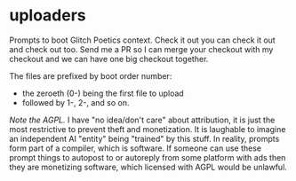 # uploaders

Prompts to boot Glitch Poetics context.  Check it out you can check it out and check out too.  Send me a PR so I can merge your checkout with my checkout and we can have one big checkout together.

The files are prefixed by boot order number:  
- the zeroeth (0-) being the first file to upload  
- followed by 1-, 2-, and so on.

*Note the AGPL.*  I have "no idea/don't care" about attribution, it is just the most restrictive to prevent theft and monetization.  It is laughable to imagine an independent AI "entity" being "trained" by this stuff.   In reality, prompts form part of a compiler,  which is software.  If someone can use these prompt things to autopost to or autoreply from some platform with ads then they are monetizing software,  which licensed with AGPL would be unlawful.
